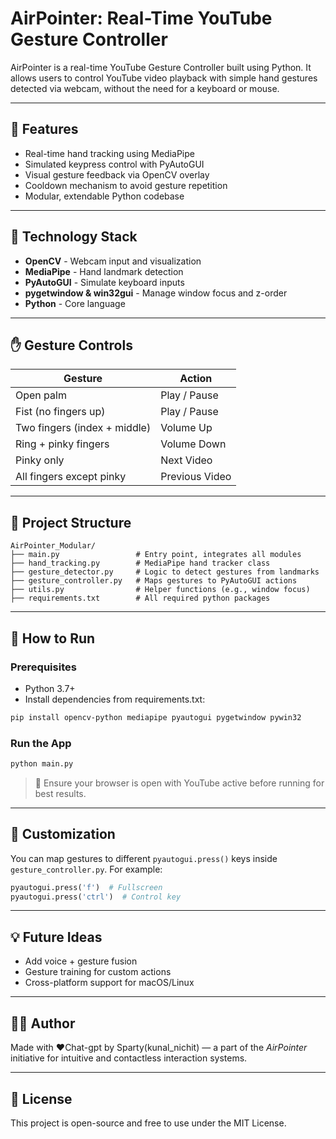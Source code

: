 # AirPointer: Real-Time YouTube Gesture Controller
AirPointer is a real-time YouTube Gesture Controller built using Python. It allows users to control YouTube video playback with simple hand gestures detected via webcam, without the need for a keyboard or mouse.

---
## 🎯 Features
- Real-time hand tracking using MediaPipe
- Simulated keypress control with PyAutoGUI
- Visual gesture feedback via OpenCV overlay
- Cooldown mechanism to avoid gesture repetition
- Modular, extendable Python codebase
---
## 🧰 Technology Stack
- **OpenCV** - Webcam input and visualization
- **MediaPipe** - Hand landmark detection
- **PyAutoGUI** - Simulate keyboard inputs
- **pygetwindow & win32gui** - Manage window focus and z-order
- **Python** - Core language
---
## ✋ Gesture Controls
| Gesture                         | Action          |
|--------------------------------|------------------|
| Open palm                      | Play / Pause     |
| Fist (no fingers up)           | Play / Pause     |
| Two fingers (index + middle)  | Volume Up        |
| Ring + pinky fingers           | Volume Down      |
| Pinky only                     | Next Video       |
| All fingers except pinky       | Previous Video   |

---

## 📁 Project Structure
```
AirPointer_Modular/
├── main.py                 # Entry point, integrates all modules
├── hand_tracking.py        # MediaPipe hand tracker class
├── gesture_detector.py     # Logic to detect gestures from landmarks
├── gesture_controller.py   # Maps gestures to PyAutoGUI actions
├── utils.py                # Helper functions (e.g., window focus)
├── requirements.txt        # All required python packages
```
---

## 🚀 How to Run
### Prerequisites
- Python 3.7+
- Install dependencies from requirements.txt:
```bash
pip install opencv-python mediapipe pyautogui pygetwindow pywin32
```

### Run the App
```bash
python main.py
```

> 🧠 Ensure your browser is open with YouTube active before running for best results.

---

## 🔧 Customization

You can map gestures to different `pyautogui.press()` keys inside `gesture_controller.py`. For example:
```python
pyautogui.press('f')  # Fullscreen
pyautogui.press('ctrl')  # Control key
```

---
## 💡 Future Ideas
- Add voice + gesture fusion
- Gesture training for custom actions
- Cross-platform support for macOS/Linux
---

## 🧑‍💻 Author
Made with ❤️Chat-gpt by Sparty(kunal_nichit) — a part of the *AirPointer* initiative for intuitive and contactless interaction systems.

---

## 📜 License
This project is open-source and free to use under the MIT License.
